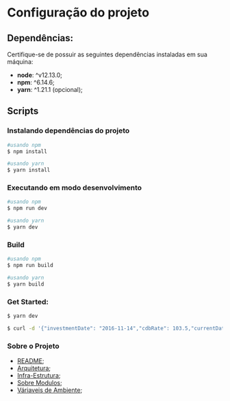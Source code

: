 # Configuração do projeto

## Dependências:
Certifique-se de possuir as seguintes dependências instaladas em sua máquina:
- **node**: ^v12.13.0;
- **npm**: ^6.14.6;
- **yarn**: ^1.21.1 (opcional);

## Scripts
### Instalando dependências do projeto
```bash 
#usando npm
$ npm install

#usando yarn
$ yarn install
```
### Executando em modo desenvolvimento

```bash
#usando npm
$ npm run dev

#usando yarn
$ yarn dev
```

### Build

```bash
#usando npm
$ npm run build

#usando yarn
$ yarn build
```
### Get Started:
```bash 
$ yarn dev
```
```bash 
$ curl -d '{"investmentDate": "2016-11-14","cdbRate": 103.5,"currentDate": "2019-12-03"}' -H "Content-Type: application/json" -X POST http://localhost:3000/cdb/calculate-price
```


### Sobre o Projeto
- [README](../README.md);
- [Arquitetura](ARQUITETURA.md);
- [Infra-Estrutura](INFRA.md);
- [Sobre Modulos](MODULES.md);
- [Váriaveis de Ambiente](ENV.md);

